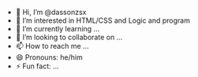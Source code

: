 - 👋 Hi, I’m @dassonzsx
- 👀 I’m interested in HTML/CSS and Logic and program
- 🌱 I’m currently learning ...
- 💞️ I’m looking to collaborate on ...
- 📫 How to reach me ...
- 😄 Pronouns: he/him
- ⚡ Fun fact: ...

<!---
dassonzsx/dassonzsx is a ✨ special ✨ repository because its `README.md` (this file) appears on your GitHub profile.
You can click the Preview link to take a look at your changes.
--->
